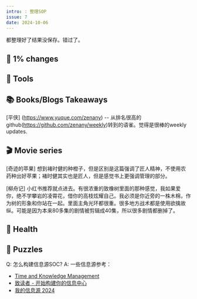 ```yaml
---
intro: : 整理SOP
issue: 7
date: 2024-10-06
---
```


都整理好了结果没保存。错过了。

## 🌈 1% changes


## 🔧 Tools
## 📚 Books/Blogs Takeaways 
[平侠] (https://www.yuque.com/zenany) -- 从排名很高的github(https://github.com/zenany/weekly)转到的语雀。觉得是很棒的weekly updates.

## 🎬 Movie series 
[奇迹的苹果] 想到褚时健的种橙子，但是区别是这篇强调了匠人精神，不使用农药种出好苹果；褚时健其实也是匠人，但是感觉书上更强调管理的部分。

[柳舟记] 小红书推荐就点进去。有很浓重的致橡树里面的那种感觉，我如果爱你，绝不学攀岩的凌霄花，借你的高枝炫耀自己。我必须是你近旁的一株木棉，作为树的形象和你站在一起。里面主角光环都很重。很多地方战术都是使用欲擒故纵。可能是因为本来80多集的剧情被剪辑成40集，所以很多剧情都删掉了。

## 🧘 Health
## 🧩 Puzzles
Q: 怎么构建信息源SOC?
A: 一些信息源参考： 
* [Time and Knowledge Management](https://github.com/zenany/zenany.github.io/blob/master/_posts/about_time_and_knowledge_management.md)
* [致读者 - 开始构建你的信息中心](https://www.yuque.com/zenany/fe_weekly/about)
* [我的信息源 2024](https://ameow.xyz/archives/info-source-2024)

<!-- 
git config --global http.proxy 127.0.0.1:8118
git config --global https.proxy 127.0.0.1:8118
git push -v 
-->

